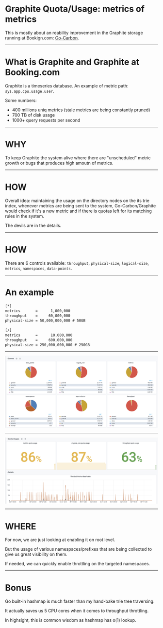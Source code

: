 
# Graphite Quota/Usage: metrics of metrics

This is mostly about an reability improvement in the Graphite storage running at Bookign.com: [Go-Carbon](https://gitlab.booking.com/graphite/go-carbon).

---

# What is Graphite and Graphite at Booking.com

Graphite is a timeseries database. An example of metric path: `sys.app.cpu.usage.user`.

Some numbers:

* 400 millions uniq metrics (stale metrics are being constantly pruned)
* 700 TB of disk usage
* 1000+ query requests per second

---

# WHY

To keep Graphite the system alive where there are "unscheduled" metric growth or bugs that produces high amoutn of metrics.

---

# HOW

Overall idea: maintaining the usage on the directory nodes on the its trie index, whenever metrics are being sent to the system, Go-Carbon/Graphite would check if it's a new metric and if there is quotas left for its matching rules in the system.

The devils are in the details.

---

# HOW

There are 6 controls available: `throughput`, `physical-size`, `logical-size`, `metrics`, `namespaces`, `data-points`.

---

# An example

```
[*]
metrics       =      1,000,000
throughput    =     60,000,000
physical-size = 50,000,000,000 # 50GB

[/]
metrics       =      10,000,000
throughput    =     600,000,000
physical-size = 250,000,000,000 # 250GB
```

---

![height:600px](quota1.png)

---

![height:600px](quota2.png)

---

# WHERE

For now, we are just looking at enabling it on root level.

But the usage of various namespaces/prefixes that are being collected to give us great visibility on them.

If needed, we can quickly enable throttling on the targeted namespaces.

---

# Bonus

Go built-in hashmap is much faster than my hand-bake trie tree traversing.

It actually saves us 5 CPU cores when it comes to throughput throttling.

In highsight, this is common wisdom as hashmap has o(1) lookup.
